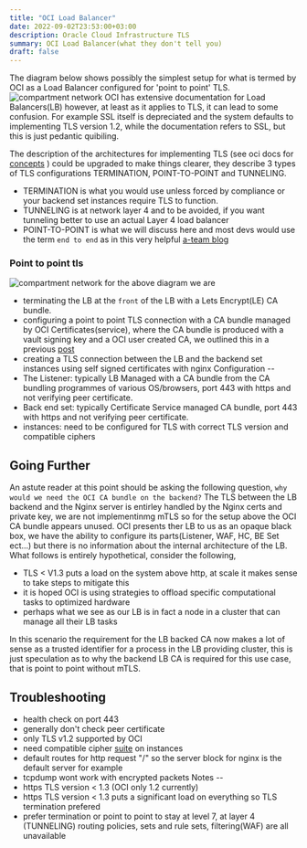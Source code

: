 ```yaml
---
title: "OCI Load Balancer"
date: 2022-09-02T23:53:00+03:00
description: Oracle Cloud Infrastructure TLS
summary: OCI Load Balancer(what they don't tell you)
draft: false
---
```

The diagram below shows possibly the simplest setup for what is termed by OCI as a Load Balancer configured for 'point to point' TLS.
![compartment network](/image/ca1.png)
OCI has extensive documentation for Load Balancers(LB) however, at least as it applies to TLS, it can lead to some confusion. For example SSL itself is depreciated and the system defaults to implementing TLS version 1.2, while the documentation refers to SSL, but this is just pedantic quibiling. 
 
The description of the architectures for implementing TLS (see oci docs for [concepts](https://docs.oracle.com/en-us/iaas/Content/Balance/Concepts/balanceoverview_topic-Load_Balancing_Concepts.htm) ) could be upgraded to make things clearer, they describe 3 types of TLS configurations TERMINATION, POINT-TO-POINT and TUNNELING.
- TERMINATION is what you would use unless forced by compliance or your backend set instances require TLS to function.
- TUNNELING is at network layer 4 and to be avoided, if you want tunneling better to use an actual Layer 4 load balancer
- POINT-TO-POINT is what we will discuss here and most devs would use the term `end to end` as in this very helpful [a-team blog](https://www.ateam-oracle.com/post/load-balancing-ssl-traffic-in-oci)
### Point to point tls
![compartment network](/image/ca4.png)
for the above diagram we are
- terminating the LB at the `front` of the LB with a Lets Encrypt(LE) CA bundle.
- configuring a point to point TLS connection with a CA bundle managed by OCI Certificates(service), where the CA bundle is produced with a vault signing key and a OCI user created CA, we outlined this in a previous [post](/posts/oci-cert-auth/)
- creating a TLS connection between the LB and the backend set instances using self signed certificates with nginx
Configuration
--
- The Listener: typically LB Managed with a CA bundle from the CA bundling programmes of various OS/browsers, port 443 with https and not verifying peer certificate.
- Back end set:  typically Certificate Service managed CA bundle, port 443 with https and not verifying peer certificate.
- instances:  need to be configured for TLS with correct TLS version and compatible ciphers
 
Going Further
--
An astute reader at this point should be asking the following question, `why would we need the OCI CA bundle on the backend?` The TLS between the LB backend and the Nginx server is entirley handled by the Nginx certs and private key, we are not implementinmg mTLS so for the setup above the OCI CA bundle appears unused.
OCI presents ther LB to us as an opaque black box, we have the ability to configure its parts(Listener, WAF, HC, BE Set ect...) but there is no information about the internal architecture of the LB. What follows is entirely hypothetical, 
consider the following,
- TLS < V1.3 puts a load on the system above http, at scale it makes sense to take steps to mitigate this
- it is hoped OCI is using strategies to offload specific computational tasks to optimized hardware
- perhaps what we see as our LB is in fact a node in a cluster that can manage all their LB tasks 
 
In this scenario the requirement for the LB backed CA now makes a lot of sense as a trusted identifier for a process in the LB providing cluster, this is just speculation as to why the backend LB CA is required for this use case, that is point to point without mTLS.
 
 
 
 
Troubleshooting
--
- health check on port 443
- generally don't check peer certificate
- only TLS v1.2 supported by OCI
- need compatible cipher [suite](https://docs.oracle.com/en-us/iaas/Content/Balance/Tasks/managingciphersuites_topic-Predefined_Cipher_Suites.htm#predefined) on instances
- default routes for http request "/" so the server block for nginx is the default server for example
- tcpdump wont work with encrypted packets
Notes
--
- https TLS version < 1.3 (OCI  only 1.2 currently)
- https TLS version < 1.3 puts a significant load on everything so TLS termination prefered
- prefer termination or point to point to stay at level 7, at layer 4 (TUNNELING) routing policies, sets and rule sets, filtering(WAF) are all unavailable


